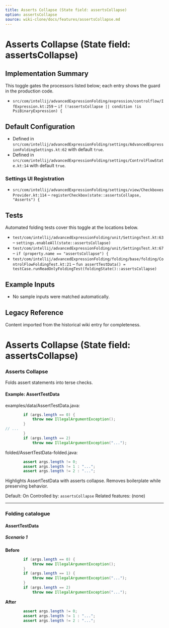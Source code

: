 ```yaml
---
title: Asserts Collapse (State field: assertsCollapse)
option: assertsCollapse
source: wiki-clone/docs/features/assertsCollapse.md
---
```

# Asserts Collapse (State field: assertsCollapse)

## Implementation Summary

This toggle gates the processors listed below; each entry shows the guard in the production code.

- `src/com/intellij/advancedExpressionFolding/expression/controlflow/IfExpression.kt:259` – `if (!assertsCollapse || condition !is PsiBinaryExpression) {`

## Default Configuration

- Defined in `src/com/intellij/advancedExpressionFolding/settings/AdvancedExpressionFoldingSettings.kt:62` with default `true`.
- Defined in `src/com/intellij/advancedExpressionFolding/settings/ControlFlowState.kt:14` with default `true`.

### Settings UI Registration

- `src/com/intellij/advancedExpressionFolding/settings/view/CheckboxesProvider.kt:114` – `registerCheckbox(state::assertsCollapse, "Asserts") {`

## Tests

Automated folding tests cover this toggle at the locations below.

- `test/com/intellij/advancedExpressionFolding/unit/SettingsTest.kt:63` – `settings.enableAll(state::assertsCollapse)`
- `test/com/intellij/advancedExpressionFolding/unit/SettingsTest.kt:67` – `if (property.name == "assertsCollapse") {`
- `test/com/intellij/advancedExpressionFolding/folding/base/folding/ControlFlowFoldingTest.kt:21` – `fun assertTestData() = testCase.runReadOnlyFoldingTest(foldingState()::assertsCollapse)`

## Example Inputs

- No sample inputs were matched automatically.

## Legacy Reference

Content imported from the historical wiki entry for completeness.

# Asserts Collapse (State field: assertsCollapse)

### Asserts Collapse
Folds assert statements into terse checks.

#### Example: AssertTestData

examples/data/AssertTestData.java:
```java
        if (args.length == 0) {
            throw new IllegalArgumentException();
        }
// ...
        }
        if (args.length == 2)
            throw new IllegalArgumentException("...");
```

folded/AssertTestData-folded.java:
```java
        assert args.length != 0;
        assert args.length != 1 : "...";
        assert args.length != 2 : "...";
```

Highlights AssertTestData with asserts collapse.
Removes boilerplate while preserving behavior.

Default: On
Controlled by: `assertsCollapse`
Related features: (none)

---
### Folding catalogue

#### AssertTestData

##### Scenario 1

**Before**
```java
        if (args.length == 0) {
            throw new IllegalArgumentException();
        }
        if (args.length == 1) {
            throw new IllegalArgumentException("...");
        }
        if (args.length == 2)
            throw new IllegalArgumentException("...");
```

**After**
```java
        assert args.length != 0;
        assert args.length != 1 : "...";
        assert args.length != 2 : "...";
```
